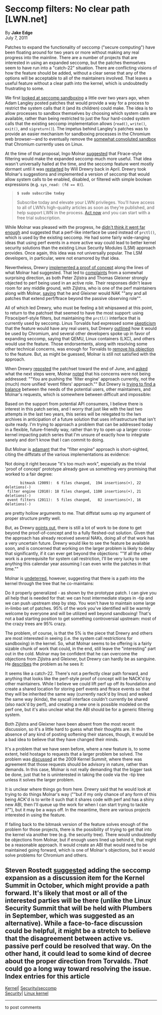 # Seccomp filters: No clear path [LWN.net]

By **Jake Edge**  
July 7, 2011 

Patches to expand the functionality of seccomp ("secure computing") have been floating around for two years or more without making any real progress into the mainline. There are a number of projects that are interested in using an expanded seccomp, but the patches themselves seem to have run into a "catch-22" situation. There are conflicting visions of how the feature should be added, without a clear sense that any of the options will be acceptable to all of the maintainers involved. That leaves a useful feature without a clear path into the kernel, which is undoubtedly frustrating to some. 

We first [looked at seccomp sandboxing](/Articles/332974/) a little over two years ago, when Adam Langley posted patches that would provide a way for a process to restrict the system calls that it (and its children) could make. The idea is to allow processes to sandbox themselves by choosing which system calls are available, rather than being restricted to just the four hard-coded system calls that the existing seccomp implementation allows (`read()`, `write()`, `exit()`, and `sigreturn()`). The impetus behind Langley's patches was to provide an easier mechanism for sandboxing processes in the Chromium web browser—and to eventually remove the [somewhat convoluted sandbox](/Articles/347547/) that Chromium currently uses on Linux. 

At the time of that proposal, Ingo Molnar [suggested](/Articles/332986/) that Ftrace-style filtering would make the expanded seccomp much more useful. That idea wasn't universally hailed at the time, and the seccomp feature went mostly dormant until it was [restarted](/Articles/441232/) by Will Drewry back in April. Drewry took Molnar's suggestions and implemented a version of seccomp that would allow system calls to be enabled, disabled, or filtered with simple boolean expressions (e.g. `sys_read: (fd == 0)`). 

> **`$ sudo subscribe today`**
> 
> Subscribe today and elevate your LWN privileges. You’ll have access to all of LWN’s high-quality articles as soon as they’re published, and help support LWN in the process. [Act now](https://lwn.net/Promo/nst-sudo/claim) and you can start with a free trial subscription. 

While Molnar was pleased with the progress, he [didn't think it went far enough](/Articles/443099/) and suggested that a perf-like interface be used instead of `prctl()`, which is used by the existing seccomp. He had some fairly wide-ranging ideas that using perf events in a more active way could lead to better kernel security solutions than the existing Linux Security Modules (LSM) approach provides. Once again, this idea was not universally popular. The LSM developers, in particular, were not enamored by that idea. 

Nevertheless, Drewry [implemented a proof of concept](http://article.gmane.org/gmane.linux.ports.ppc.embedded/43187) along the lines of what Molnar had suggested. That led to [complaints](/Articles/444745/) from a somewhat surprising direction, as both Peter Zijlstra and Thomas Gleixner strongly objected to perf being used in an active role. Their responses didn't leave room for any middle ground, with Zijlstra, who is one of the perf maintainers along with Molnar, [saying](/Articles/444750/) that he and Gleixner would NAK ""any and all patches that extend perf/ftrace beyond the passive observing role"". 

All of which led Drewry, who must be feeling a bit whipsawed at this point, to return to the patchset that seemed to have the most support: using Ftrace/perf-style filters, but maintaining the `prctl()` interface that is currently used by seccomp. Linus Torvalds had expressed some [skepticism](/Articles/444751/) that the feature would have any real users, but Drewry [outlined](http://article.gmane.org/gmane.linux.kernel/1145681) how it would be used by Chromium, and several other developers spoke up in favor of expanding seccomp, saying that QEMU, Linux containers (LXC), and others would use the feature. Those endorsements, along with resolving some other technical concerns, was enough for Torvalds to [remove his objection](http://article.gmane.org/gmane.linux.kernel/1146290) to the feature. But, as might be guessed, Molnar is still not satisfied with the approach. 

When Drewry [reposted](/Articles/450389/) the patchset toward the end of June, and [asked](/Articles/450390/) what the next steps were, Molnar [noted](/Articles/450392/) that his concerns were not being addressed: ""You are pushing the 'filter engine' approach currently, not the (much) more unified 'event filters' approach."" But Drewry is [trying to find a balance](/Articles/450393/) between the needs of the potential users, other maintainers, and Molnar's requests, which is somewhere between difficult and impossible: 

Based on the support from potential API consumers, I believe there is interest in this patch series, and I worry that just like with the last two attempts in the last two years, this series will be relegated to the lwn archives in anticipation of a future solution that uses infrastructure that isn't quite ready. I'm trying to approach a problem that can be addressed today in a flexible, future-friendly way, rather than try to open up a larger cross-kernel impacting patch series that I'm unsure of exactly how to integrate sanely and don't know that I can commit to doing. 

But Molnar is [adamant](/Articles/450394/) that the "filter engine" approach is short-sighted, citing the diffstats of the various implementations as evidence: 

Not doing it right because "it's too much work", especially as the trivial 'proof of concept' prototype already gave us something very promising that worked to a fair degree: 
    
    
           bitmask (2009):  6 files changed,  194 insertions(+), 22 deletions(-)
     filter engine (2010): 18 files changed, 1100 insertions(+), 21 deletions(-)
     event filters (2011):  5 files changed,   82 insertions(+), 16 deletions(-)
    

are pretty hollow arguments to me. That diffstat sums up my argument of proper structure pretty well. 

But, as Drewry [points out](/Articles/450412/), there is still a lot of work to be done to get beyond the proof-of-concept and to a fully fleshed-out solution. Given that the approach has already received several NAKs, doing all of that work has a very uncertain future. Drewry would like to see the feature be available soon, and is concerned that working on the larger problem is likely to delay that significantly, if it can ever get beyond the objections: ""If all the other work is a prerequisite for system call restriction, I'll be very lucky to see anything this calendar year assuming I can even write the patches in that time."" 

Molnar is [undeterred](/Articles/450416/), however, suggesting that there is a path into the kernel through the tree that he co-maintains: 

Do it properly generalized - as shown by the prototype patch. I can give you all help that is needed for that: we can host intermediate stages in -tip and we can push upstream step by step. You won't have to maintain some large in-limbo set of patches. 95% of the work you've identified will be warmly welcome by everyone and will be utilized well beyond sandboxing! That's not a bad starting position to get something controversial upstream: most of the crazy trees are 95% crazy. 

The problem, of course, is that the 5% is the piece that Drewry and others are most interested in seeing (i.e. the system call restrictions for sandboxing) in the kernel. So, what Molnar seems to be offering is a fairly sizable chunk of work that could, in the end, still leave the "interesting" part out in the cold. Molnar may be confident that he can overcome the objections from Zijlstra and Gleixner, but Drewry can hardly be as sanguine. He [describes](/Articles/450422/) the problem as he sees it: 

It seems like a catch-22. There's not a perfectly clear path forward, and anything that looks like the perf-style proof of concept will be NACK'd by other maintainers. While I believe we could lift perf up off its foundation and create a shared location for storing perf events and ftrace events so that they will be inherited the same way (currently nack'd by linus) and walked the same way (kinda), the syscall interface couldn't currently be shared (also nack'd by perf), and creating a new one is possible modeled on the perf one, but it's also unclear what the ABI should be for a generic filtering system. 

Both Zijlstra and Gleixner have been absent from the most recent discussion, so it's a little hard to guess what their thoughts are. In the absence of any kind of posting softening their stances, though, it would be a bad idea to believe that they have changed their minds. 

It's a problem that we have seen before, where a new feature is, to some extent, held hostage to requests that a larger problem be solved. The problem was [discussed](/Articles/357805/#rework) at the 2009 Kernel Summit, where there was agreement that those requests should be advisory in nature, rather than demands. In this case, Molnar is not really demanding that the bigger task be done, just that he is uninterested in taking the code via the -tip tree unless it solves the larger problem. 

It is unclear where things go from here. Drewry said that he would look at trying to do things Molnar's way (""but if my only chance of any form of this being ACK'd is to write it such that it shares code with perf and has a shiny new ABI, then I'll queue up the work for when I can start trying to tackle it""), but it may be a ways off. In the meantime, there are various projects interested in using the feature. 

If falling back to the bitmask version of the feature solves enough of the problem for those projects, there is the possibility of trying to get that into the kernel via another tree (e.g. the security tree). There would undoubtedly be objections from Molnar, but if enough users lined up behind it, that might be a reasonable approach. It would create an ABI that would need to be maintained going forward, which is one of Molnar's objections, but it would solve problems for Chromium and others. 

Steven Rostedt [suggested](/Articles/450427/) adding the seccomp expansion as a discussion item for the Kernel Summit in October, which might provide a path forward. It's likely that most or all of the interested parties will be there (unlike the Linux Security Summit that will be held with Plumbers in September, which was suggested as an alternative). While a face-to-face discussion could be helpful, it might be a stretch to believe that the disagreement between active vs. passive perf could be resolved that way. On the other hand, it could lead to some kind of decree about the proper direction from Torvalds. _That_ could go a long way toward resolving the issue.  
Index entries for this article  
---  
[Kernel](/Kernel/Index)| [Security/seccomp](/Kernel/Index#Security-seccomp)  
[Security](/Security/Index/)| [Linux kernel](/Security/Index/#Linux_kernel)  
  


* * *

to post comments 
